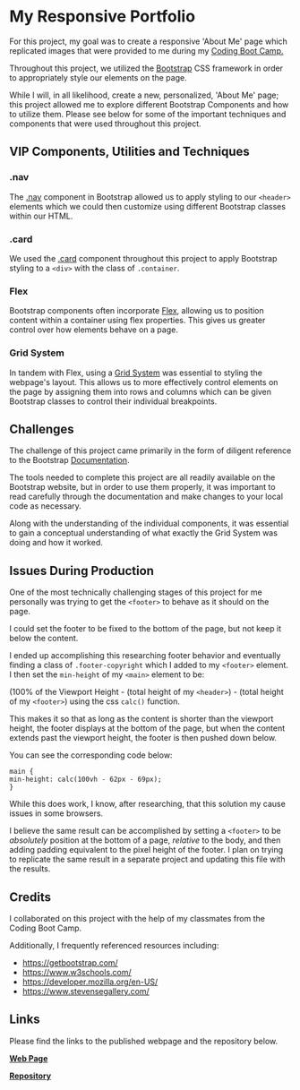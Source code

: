 # __My Responsive Portfolio__
<!-- spellchecker: enable -->
For this project, my goal was to create a responsive 'About Me' page which replicated images that were provided to me during my [Coding Boot Camp.](https://bootcamp.pe.gatech.edu/coding/)

Throughout this project, we utilized the [Bootstrap](getbootstrap.com) CSS framework in order to appropriately style our elements on the page. 

While I will, in all likelihood, create a new, personalized, 'About Me' page; this project allowed me to explore different Bootstrap Components and how to utilize them. Please see below for some of the important techniques and components that were used throughout this project.

## __VIP Components, Utilities and Techniques__

### __.nav__

The [.nav](https://getbootstrap.com/docs/4.5/components/navs/) component in Bootstrap allowed us to apply styling to our `<header>` elements which we could then customize using different Bootstrap classes within our HTML.

### __.card__

We used the [.card](getbootstrap.com/docs/4.5/components/card/) component throughout this project to apply Bootstrap styling to a `<div>` with the class of `.container`.

### __Flex__
Bootstrap components often incorporate [Flex](https://getbootstrap.com/docs/4.5/utilities/flex/), allowing us to position content within a container using flex properties. This gives us greater control over how elements behave on a page. 

### __Grid System__
In tandem with Flex, using a [Grid System](getbootstrap.com/docs/4.5/layout/grid/) was essential to styling the webpage's layout. This allows us to more effectively control elements on the page by assigning them into rows and columns which can be given Bootstrap classes to control their individual breakpoints.


## __Challenges__

The challenge of this project came primarily in the form of diligent reference to the Bootstrap [Documentation](getbootstrap.com/docs/4.5/getting-started/introduction/).


The tools needed to complete this project are all readily available on the Bootstrap website, but in order to use them properly, it was important to read carefully through the documentation and make changes to your local code as necessary. 

Along with the understanding of the individual components, it was essential to gain a conceptual understanding of what exactly the Grid System was doing and how it worked.


## __Issues During Production__

One of the most technically challenging stages of this project for me personally was trying to get the `<footer>` to behave as it should on the page.

I could set the footer to be fixed to the bottom of the page, but not keep it below the content.

I ended up accomplishing this researching footer behavior and eventually finding a class of `.footer-copyright` which I added to my `<footer>` element. I then set the `min-height` of my `<main>` element to be:

(100% of the Viewport Height - (total height of my `<header>`) - (total height of my `<footer>`) using the css `calc()` function. 

This makes it so that as long as the content is shorter than the viewport height, the footer displays at the bottom of the page, but when the content extends past the viewport height, the footer is then pushed down below. 

You can see the corresponding code below:

    main {
    min-height: calc(100vh - 62px - 69px);
    }

While this does work, I know, after researching, that this solution my cause issues in some browsers. 

I believe the same result can be accomplished by setting a `<footer>` to be _absolutely_ position at the bottom of a page, _relative_ to the body, and then adding padding equivalent to the pixel height of the footer. I plan on trying to replicate the same result in a separate project and updating this file with the results.

## __Credits__

I collaborated on this project with the help of my classmates from the Coding Boot Camp.

Additionally, I frequently referenced resources including: 

* https://getbootstrap.com/
* https://www.w3schools.com/
* https://developer.mozilla.org/en-US/
* https://www.stevensegallery.com/

## __Links__

Please find the links to the published webpage and the repository below. 
<br>

[__Web Page__ ](https://ad-fleming.github.io/alexander-my-responsive-portfolio/)

[__Repository__ ](https://github.com/ad-fleming/alexander-my-responsive-portfolio)













    
